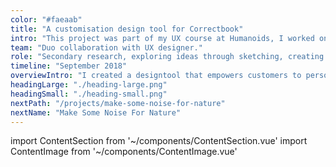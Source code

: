 ```yaml
---
color: "#faeaab"
title: "A customisation design tool for Correctbook"
intro: "This project was part of my UX course at Humanoids, I worked on a mobile first design of a web-based customisation tool for Correctbook; a social enterprise that produces durable and endlessly erasable notebooks. The profit from purchases goes to illiterate children in need of writing material. In order to raise more money for the children, Correctbook wants to attract companies to sell more notebooks by offering them an option to customise their own sustainable notebook."
team: "Duo collaboration with UX designer."
role: "Secondary research, exploring ideas through sketching, creating multiple interactive prototypes and iterative testing."
timeline: "September 2018"
overviewIntro: "I created a designtool that empowers customers to personalise their own Correctbook product to increase the efficiency of purchasing and sales."
headingLarge: "./heading-large.png"
headingSmall: "./heading-small.png"
nextPath: "/projects/make-some-noise-for-nature"
nextName: "Make Some Noise For Nature"
---
```


import ContentSection from '~/components/ContentSection.vue'
import ContentImage from '~/components/ContentImage.vue'

<content-section>
  <template v-slot:title>
    The problem
  </template>
  <template v-slot:body>
    <p>
    The option to customize a Correctbook is, at the moment, an obstructive process that takes a lot of steps and time which makes it unattractive for companies to purchase their customized Correctbooks. In the current flow, companies can request a quotation on the Correctbook website. Next, Correctbook asks for a detailed design to be sent or, on request, makes a design if the company itself has little design experience. This flow is not ideal for both parties.
    </p>
    <ul>
        <li>
          Requesting a quote is a threshold for customers, because it is unclear how this process works and what the possibilities are in the design
        </li>
        <li>
          The process takes a long time 
        </li>
        <li>
          It takes Correctbook a lot of time to create designs at the customer's request, which limits the number of customers that can be served at the same time
        </li>
      </ul>
  </template>
</content-section>

<content-image size="wide" caption="FLOW BEFORE AND AFTER CUSTOMISATION TOOL">
  <g-image src="./1.jpg" />
</content-image>

<content-section>
  <template v-slot:title>
    Challenge
  </template>
  <template v-slot:body>
    <p>
    Create a designtool, accessible to companies with and without design experience, so that all companies can design and order their own Correctbooks.Not all customers of Correctbook have the ability or skills to make their own design. Therefore, the designtool should focus on different types of users with varying designexperience. Because more than half the visitors of correctbook.com visit the site by using their mobile device, Correctbook asked us to design a mobile-first design tool. 
    </p>
  </template>
</content-section>

<content-section>
  <template v-slot:title>
    Research and Requirements
  </template>
  <template v-slot:body>
    <p>
    To find out what the tool should or should not contain, we conducted five interviews and tested comparable services (e.g. Hema, Fotofabriek, Greetz etc.) with the interviewees. During the test the interviewees were asked to personalize a Hema notebook or Greetz card and to think out loud while performing their tasks. Through observation of their behaviour, asking what, how, which, why questions and making notes, we got some early insights.
    </p>
    <ul>
        <li>
          Users had different needs for guidance during the design of their own correctbook
        </li>
        <li>
          Users needed a constant overview of the design options and direct feedback of changes to the design 
        </li>
        <li>
          Customizing a product on a website where you could design step by step by scrolling and indicating your preferences, was very unclear to users. They forgot what they had chosen or changed and could not see the result untill the end
        </li>
        <li>
          Users wanted to try out the design options as quickly as possible in the tool. There were often too many steps (number, size, interior) before they could start designing
        </li>
      </ul>
      <p>
        Because the need for design guidance among the customers varied, we collected and analyzed the data to define persona’s and their goals and painpoints. This resulted in two persona’s: Nikki and Harry. These two were opposite to each other in terms of design skills and pain points. 
      </p>
  </template>
</content-section>

<content-image size="normal" caption="PERSONAS BASED ON OUR COMPETITIVE PRODUCT USERTEST">
  <g-image src="./2.jpg" />
</content-image>

<content-section>
  <template v-slot:title>
    Sketching and wireframing
  </template>
  <template v-slot:body>
    <p>
      Based on the results of the test and the paintpoints in the current userflow, we made sketches and wireframes of the tool. We choose to show designoptions and direct feedback on one page, the give users the possibility to choose guidance, and to minimalize the steps before entering the designtool.After multiple tests, iterations and refinement, we made a final design. Because the tool was designed for customers, we opted for a clean and minimal design using the colours and font matching the house-style of Correctbook.
    </p>
  </template>
</content-section>

<content-image size="normal" caption="WIREFRAMES OF OUR BEST CONCEPT">
  <g-image src="./3.jpg" />
</content-image>

<content-section>
  <template v-slot:title>
    Overview and direct feedback
  </template>
  <template v-slot:body>
    <p>
      Users wanted to make changes immediately and wanted direct feedback. We solved this by constantly showing the cover that the user is designing on one page while making it interactive. Text, photos, background color or templates can be added via a bar at the bottom of the screen. When a part is changed, the bar only shows the options to further modify the selected part.
    </p>
  </template>
</content-section>

<content-image size="wide" caption="INTERACTIONS AND FEEDBACK WHILE DESIGNING THE COVER">
  <g-image src="./4.jpg" />
</content-image>

<content-section>
  <template v-slot:title>
    Choose for guidance or design yourself
  </template>
  <template v-slot:body>
    <p>
      In order to achieve our goal and make the tool accessible to users with and without design experience, we decided to give two design options: self-design or design using a template. With a template, for example, users with little design experience can easily create a beautiful design because the options are limited and recorded. The user only needs to adjust the text, color and image by clicking on the template. To guarantee a beautifull design without much knowledge of quality standards, we decided that users will receive a warning when the quality of a file is too low to make a beautiful design. This warning will disappear if the file is modified or deleted.
    </p>
  </template>
</content-section>

<content-image size="normal" caption="MOCKUPS OF THE ‘USE TEMPLATE’ OPTION IN THE CUSTOMIZATION TOOL">
  <g-image src="./5.jpg" />
</content-image>

<content-section>
  <template v-slot:title>
    Minimalising choices before designtool (?)
  </template>
  <template v-slot:body>
    <p>
      Users wanted to try out the designtool options as quickly as possible. We have therefore opted to have the customer make only essential choices, such as size and pattern of the inside, before the customer actually goes into the tool to customize their Correctbook.
    </p>
  </template>
</content-section>

<content-image size="wide" caption="FLOW OF STEPS OF CHOOSING PREFERENCES BEFORE DESIGNING">
  <g-image src="./6.jpg" />
</content-image>

<content-section>
  <template v-slot:title>
    Learning and outcomes
  </template>
  <template v-slot:body>
    <ul>
      <li>
        This was one of my first design projects in which I learned the most of the basic design process, sketching and visual design. My colleague was very proficient in design and learned me a lot, while I - with little design experience and a psychological background - learned her a lot about analysing problems thoroughly and asking the right questions during interviews and usertesting. 
      </li>
      <li>
        A design tool that lowers the threshold to order customized Correctbooks and makes the whole customer journey more fun and fast!
      </li>
    </ul>
  </template>
</content-section>
